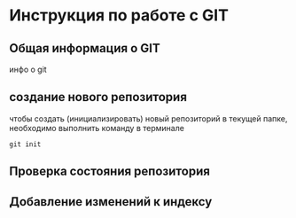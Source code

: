 # **Инструкция по работе с  GIT**

## Общая информация о GIT

инфо о git

## создание нового репозитория

чтобы создать (инициализировать) новый репозиторий в текущей папке, необходимо выполнить команду в терминале

    git init

## Проверка состояния репозитория

## Добавление изменений к индексу
